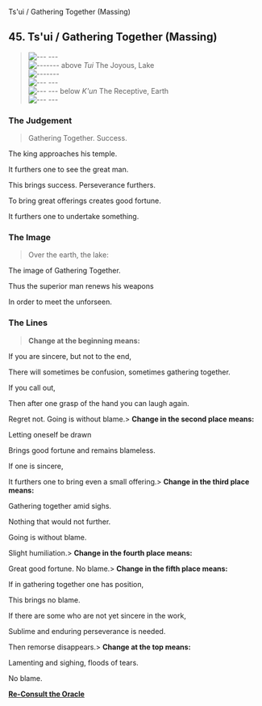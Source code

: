 Ts'ui / Gathering Together (Massing)
## 45. Ts'ui / Gathering Together (Massing)
> ![--- ---](../images/yinU.gif)   
> ![-------](../images/yangU.gif) above _Tui_ The Joyous, Lake  
> ![-------](../images/yangU.gif)   
> ![--- ---](../images/yinU.gif)   
> ![--- ---](../images/yinU.gif) below _K'un_ The Receptive, Earth  
> ![--- ---](../images/yinU.gif)
### The Judgement
> Gathering Together. Success.  
>  The king approaches his temple.  
>  It furthers one to see the great man.  
>  This brings success. Perseverance furthers.  
>  To bring great offerings creates good fortune.  
>  It furthers one to undertake something.
### The Image
> Over the earth, the lake:  
>  The image of Gathering Together.  
>  Thus the superior man renews his weapons  
>  In order to meet the unforseen.
### The Lines
> **Change at the beginning means:**  
>  If you are sincere, but not to the end,  
>  There will sometimes be confusion, sometimes gathering together.  
>  If you call out,  
>  Then after one grasp of the hand you can laugh again.  
>  Regret not. Going is without blame.> **Change in the second place means:**  
>  Letting oneself be drawn  
>  Brings good fortune and remains blameless.  
>  If one is sincere,  
>  It furthers one to bring even a small offering.> **Change in the third place means:**  
>  Gathering together amid sighs.  
>  Nothing that would not further.  
>  Going is without blame.  
>  Slight humiliation.> **Change in the fourth place means:**  
>  Great good fortune. No blame.> **Change in the fifth place means:**  
>  If in gathering together one has position,  
>  This brings no blame.  
>  If there are some who are not yet sincere in the work,  
>  Sublime and enduring perseverance is needed.  
>  Then remorse disappears.> **Change at the top means:**  
>  Lamenting and sighing, floods of tears.  
>  No blame.

**[Re-Consult the Oracle](../index.html)**

